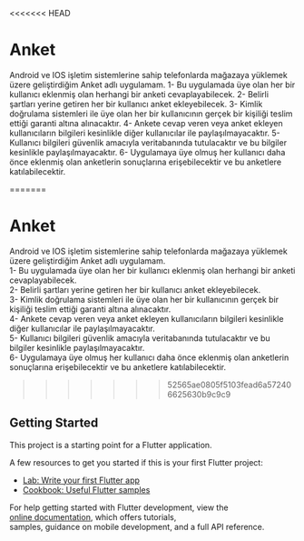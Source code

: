 <<<<<<< HEAD
# Anket

Android ve IOS işletim sistemlerine sahip telefonlarda mağazaya yüklemek üzere geliştirdiğim Anket adlı uygulamam.
1- Bu uygulamada üye olan her bir kullanıcı eklenmiş olan herhangi bir anketi cevaplayabilecek.
2- Belirli şartları yerine getiren her bir kullanıcı anket ekleyebilecek.
3- Kimlik doğrulama sistemleri ile üye olan her bir kullanıcının gerçek bir kişiliği teslim ettiği garanti altına alınacaktır.
4- Ankete cevap veren veya anket ekleyen kullanıcıların bilgileri kesinlikle diğer kullanıcılar ile paylaşılmayacaktır.
5- Kullanıcı bilgileri güvenlik amacıyla veritabanında tutulacaktır ve bu bilgiler kesinlikle paylaşılmayacaktır.
6- Uygulamaya üye olmuş her kullanıcı daha önce eklenmiş olan anketlerin sonuçlarına erişebilecektir ve bu anketlere katılabilecektir.

=======
# Anket  

Android ve IOS işletim sistemlerine sahip telefonlarda mağazaya yüklemek üzere geliştirdiğim Anket adlı uygulamam.  
1- Bu uygulamada üye olan her bir kullanıcı eklenmiş olan herhangi bir anketi cevaplayabilecek.  
2- Belirli şartları yerine getiren her bir kullanıcı anket ekleyebilecek.  
3- Kimlik doğrulama sistemleri ile üye olan her bir kullanıcının gerçek bir kişiliği teslim ettiği garanti altına alınacaktır.  
4- Ankete cevap veren veya anket ekleyen kullanıcıların bilgileri kesinlikle diğer kullanıcılar ile paylaşılmayacaktır.  
5- Kullanıcı bilgileri güvenlik amacıyla veritabanında tutulacaktır ve bu bilgiler kesinlikle paylaşılmayacaktır.  
6- Uygulamaya üye olmuş her kullanıcı daha önce eklenmiş olan anketlerin sonuçlarına erişebilecektir ve bu anketlere katılabilecektir.  
>>>>>>> 52565ae0805f5103fead6a572406625630b9c9c9


## Getting Started  

This project is a starting point for a Flutter application.  

A few resources to get you started if this is your first Flutter project:  

- [Lab: Write your first Flutter app](https://docs.flutter.dev/get-started/codelab)  
- [Cookbook: Useful Flutter samples](https://docs.flutter.dev/cookbook)  

For help getting started with Flutter development, view the  
[online documentation](https://docs.flutter.dev/), which offers tutorials,  
samples, guidance on mobile development, and a full API reference.  
